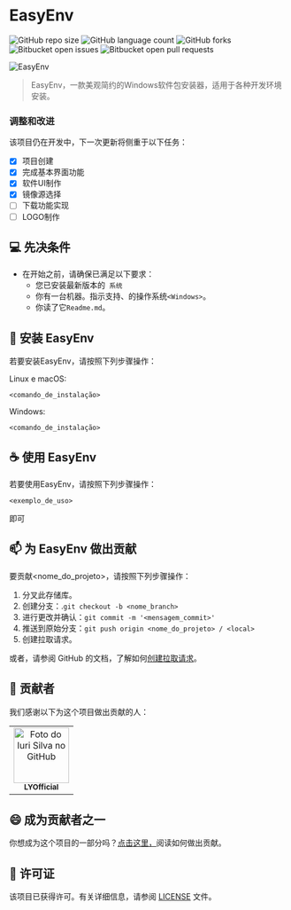 # EasyEnv

![GitHub repo size](https://img.shields.io/github/repo-size/LYOfficial/EasyEnv?style=for-the-badge)
![GitHub language count](https://img.shields.io/github/languages/count/LYOfficial/EasyEnv?style=for-the-badge)
![GitHub forks](https://img.shields.io/github/forks/LYOfficial/EasyEnv?style=for-the-badge)
![Bitbucket open issues](https://img.shields.io/bitbucket/issues/LYOfficial/EasyEnv?style=for-the-badge)
![Bitbucket open pull requests](https://img.shields.io/bitbucket/pr-raw/LYOfficial/EasyEnv?style=for-the-badge)

<img src="https://pic.awa.ms/f/2025/03/24/67e154d2a8e86.png" alt="EasyEnv">

> EasyEnv，一款美观简约的Windows软件包安装器，适用于各种开发环境安装。

### 调整和改进

该项目仍在开发中，下一次更新将侧重于以下任务：

- [x] 项目创建
- [x] 完成基本界面功能
- [x] 软件UI制作
- [x] 镜像源选择
- [ ] 下载功能实现
- [ ] LOGO制作

## 💻 先决条件

- 在开始之前，请确保已满足以下要求：
  - 您已安装最新版本的` 系统`
  - 你有一台机器。指示支持、的操作系统`<Windows>`。
  - 你读了它`Readme.md`。

## 🚀 安装 EasyEnv

若要安装EasyEnv，请按照下列步骤操作：

Linux e macOS:

```
<comando_de_instalação>
```

Windows:

```
<comando_de_instalação>
```

## ☕ 使用 EasyEnv

若要使用EasyEnv，请按照下列步骤操作：

```
<exemplo_de_uso>
```

即可

## 📫 为 EasyEnv 做出贡献

要贡献<nome_do_projeto>，请按照下列步骤操作：

1. 分叉此存储库。
2. 创建分支：.`git checkout -b <nome_branch>`
3. 进行更改并确认：`git commit -m '<mensagem_commit>'`
4. 推送到原始分支：`git push origin <nome_do_projeto> / <local>`
5. 创建拉取请求。

或者，请参阅 GitHub 的文档，了解如何[创建拉取请求](https://help.github.com/en/github/collaborating-with-issues-and-pull-requests/creating-a-pull-request)。

## 🤝 贡献者

我们感谢以下为这个项目做出贡献的人：

<table>
  <tr>
    <td align="center">
      <a href="#" title="defina o título do link">
        <img src="https://avatars.githubusercontent.com/u/79127081?v=4" width="100px;" alt="Foto do Iuri Silva no GitHub"/><br>
        <sub>
          <b>LYOfficial</b>
        </sub>
      </a>
    </td>
    
  </tr>
</table>


## 😄 成为贡献者之一

你想成为这个项目的一部分吗？[点击这里，](https://github.com/LYOfficial/EasyEnv/blob/main/repositorio/CONTRIBUTING.md)阅读如何做出贡献。

## 📝 许可证

该项目已获得许可。有关详细信息，请参阅 [LICENSE](https://github.com/LYOfficial/EasyEnv/blob/main/repositorio/LICENSE.md) 文件。
